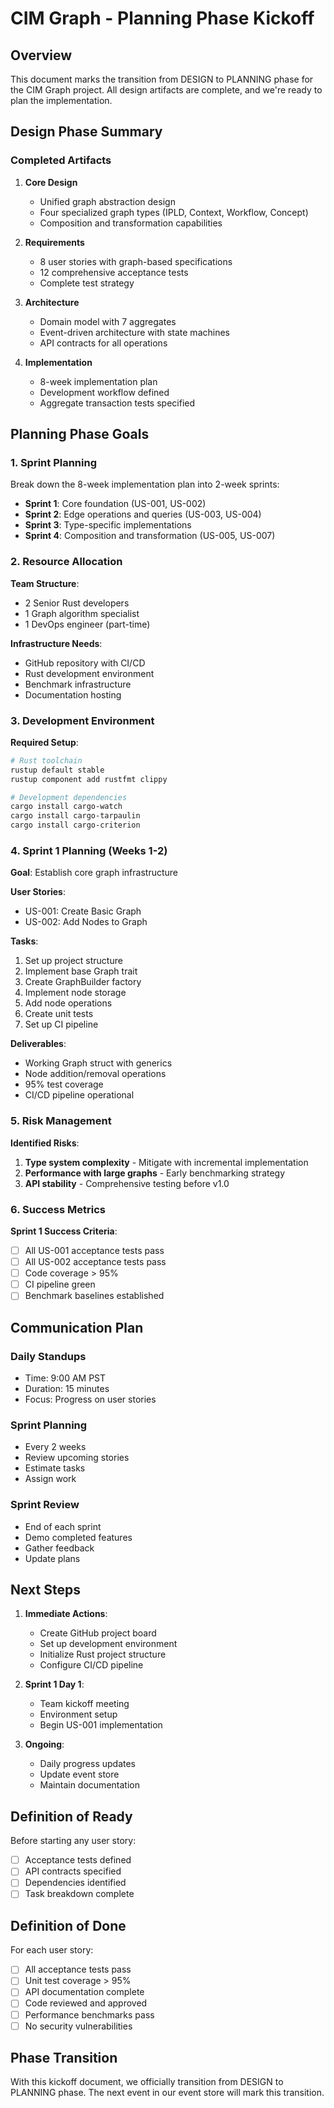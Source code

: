 # CIM Graph - Planning Phase Kickoff

## Overview

This document marks the transition from DESIGN to PLANNING phase for the CIM Graph project. All design artifacts are complete, and we're ready to plan the implementation.

## Design Phase Summary

### Completed Artifacts

1. **Core Design**
   - Unified graph abstraction design
   - Four specialized graph types (IPLD, Context, Workflow, Concept)
   - Composition and transformation capabilities

2. **Requirements**
   - 8 user stories with graph-based specifications
   - 12 comprehensive acceptance tests
   - Complete test strategy

3. **Architecture**
   - Domain model with 7 aggregates
   - Event-driven architecture with state machines
   - API contracts for all operations

4. **Implementation**
   - 8-week implementation plan
   - Development workflow defined
   - Aggregate transaction tests specified

## Planning Phase Goals

### 1. Sprint Planning

Break down the 8-week implementation plan into 2-week sprints:

- **Sprint 1**: Core foundation (US-001, US-002)
- **Sprint 2**: Edge operations and queries (US-003, US-004)
- **Sprint 3**: Type-specific implementations
- **Sprint 4**: Composition and transformation (US-005, US-007)

### 2. Resource Allocation

**Team Structure**:
- 2 Senior Rust developers
- 1 Graph algorithm specialist
- 1 DevOps engineer (part-time)

**Infrastructure Needs**:
- GitHub repository with CI/CD
- Rust development environment
- Benchmark infrastructure
- Documentation hosting

### 3. Development Environment

**Required Setup**:
```bash
# Rust toolchain
rustup default stable
rustup component add rustfmt clippy

# Development dependencies
cargo install cargo-watch
cargo install cargo-tarpaulin
cargo install cargo-criterion
```

### 4. Sprint 1 Planning (Weeks 1-2)

**Goal**: Establish core graph infrastructure

**User Stories**:
- US-001: Create Basic Graph
- US-002: Add Nodes to Graph

**Tasks**:
1. Set up project structure
2. Implement base Graph trait
3. Create GraphBuilder factory
4. Implement node storage
5. Add node operations
6. Create unit tests
7. Set up CI pipeline

**Deliverables**:
- Working Graph struct with generics
- Node addition/removal operations
- 95% test coverage
- CI/CD pipeline operational

### 5. Risk Management

**Identified Risks**:
1. **Type system complexity** - Mitigate with incremental implementation
2. **Performance with large graphs** - Early benchmarking strategy
3. **API stability** - Comprehensive testing before v1.0

### 6. Success Metrics

**Sprint 1 Success Criteria**:
- [ ] All US-001 acceptance tests pass
- [ ] All US-002 acceptance tests pass
- [ ] Code coverage > 95%
- [ ] CI pipeline green
- [ ] Benchmark baselines established

## Communication Plan

### Daily Standups
- Time: 9:00 AM PST
- Duration: 15 minutes
- Focus: Progress on user stories

### Sprint Planning
- Every 2 weeks
- Review upcoming stories
- Estimate tasks
- Assign work

### Sprint Review
- End of each sprint
- Demo completed features
- Gather feedback
- Update plans

## Next Steps

1. **Immediate Actions**:
   - Create GitHub project board
   - Set up development environment
   - Initialize Rust project structure
   - Configure CI/CD pipeline

2. **Sprint 1 Day 1**:
   - Team kickoff meeting
   - Environment setup
   - Begin US-001 implementation

3. **Ongoing**:
   - Daily progress updates
   - Update event store
   - Maintain documentation

## Definition of Ready

Before starting any user story:
- [ ] Acceptance tests defined
- [ ] API contracts specified
- [ ] Dependencies identified
- [ ] Task breakdown complete

## Definition of Done

For each user story:
- [ ] All acceptance tests pass
- [ ] Unit test coverage > 95%
- [ ] API documentation complete
- [ ] Code reviewed and approved
- [ ] Performance benchmarks pass
- [ ] No security vulnerabilities

## Phase Transition

With this kickoff document, we officially transition from DESIGN to PLANNING phase. The next event in our event store will mark this transition.